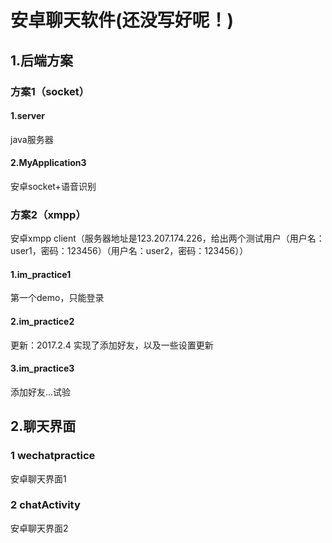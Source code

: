 
# 安卓聊天软件(还没写好呢！)
## 1.后端方案
### 方案1（socket）
#### 1.server
java服务器

#### 2.MyApplication3

安卓socket+语音识别

### 方案2（xmpp）

安卓xmpp client（服务器地址是123.207.174.226，给出两个测试用户（用户名：user1，密码：123456）（用户名：user2，密码：123456））

#### 1.im_practice1

第一个demo，只能登录

#### 2.im_practice2

更新：2017.2.4
实现了添加好友，以及一些设置更新

#### 3.im_practice3

添加好友...试验

## 2.聊天界面
### 1 wechatpractice

安卓聊天界面1

### 2 chatActivity

安卓聊天界面2
